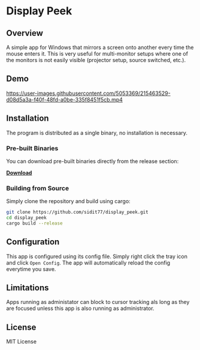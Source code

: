# Display Peek

## Overview
A simple app for Windows that mirrors a screen onto another every time the mouse enters it. This is very useful for multi-monitor setups where one of the monitors is not easily visible (projector setup, source switched, etc.).

## Demo
https://user-images.githubusercontent.com/5053369/215463529-d08d5a3a-f40f-48fd-a0be-335f8451f5cb.mp4

## Installation
The program is distributed as a single binary, no installation is necessary.
### Pre-built Binaries
You can download pre-built binaries directly from the release section:

[**Download**](https://github.com/sidit77/display_peek/releases/)
### Building from Source
Simply clone the repository and build using cargo:
```bash
git clone https://github.com/sidit77/display_peek.git
cd display_peek
cargo build --release
```

## Configuration
This app is configured using its config file. Simply right click the tray icon and click `Open Config`. The app will automatically reload the config everytime you save.

## Limitations
Apps running as administator can block to cursor tracking als long as they are focused unless this app is also running as administrator.

## License
MIT License
